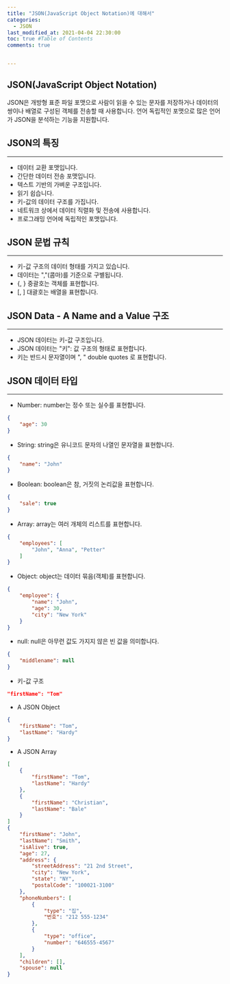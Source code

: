 ```yaml
---
title: "JSON(JavaScript Object Notation)에 대해서"
categories: 
  - JSON
last_modified_at: 2021-04-04 22:30:00
toc: true #Table of Contents
comments: true


---
```


## JSON(JavaScript Object Notation)

JSON은 개방형 표준 파일 포맷으로 사람이 읽을 수 있는 문자를 저장하거나 데이터의 쌍이나 배열로 구성된 객체를 전송할 때 사용합니다. 언어 독립적인 포맷으로 많은 언어가 JSON을 분석하는 기능을 지원합니다.

## JSON의 특징

------

-   데이터 교환 포맷입니다.
-   간단한 데이터 전송 포맷입니다.
-   텍스트 기반의 가벼운 구조입니다.
-   읽기 쉽습니다.
-   키-값의 데이터 구조를 가집니다.
-   네트워크 상에서 데이터 직렬화 및 전송에 사용합니다.
-   프로그래밍 언어에 독립적인 포맷입니다.

## JSON 문법 규칙

------

-   키-값 구조의 데이터 형태를 가지고 있습니다.
-   데이터는 ","(콤마)를 기준으로 구별됩니다.
-   {, } 중괄호는 객체를 표현합니다.
-   [, ] 대괄호는 배열을 표현합니다.

## JSON Data - A Name and a Value 구조

------

-   JSON 데이터는 키-값 구조입니다.
-   JSON 데이터는 "키": 값 구조의 형태로 표현합니다.
-   키는 반드시 문자열이며 ", " double quotes 로 표현합니다.

## JSON 데이터 타입

------

-   Number: number는 정수 또는 실수를 표현합니다.

```json
{
	"age": 30
}
```

-   String: string은 유니코드 문자의 나열인 문자열을 표현합니다.

```json
{
	"name": "John"
}
```

-   Boolean: boolean은 참, 거짓의 논리값을 표현합니다.

```json
{
	"sale": true
}
```

-   Array: array는 여러 개체의 리스트를 표현합니다.

```json
{
	"employees": [
		"John", "Anna", "Petter"
	]
}
```

-   Object: object는 데이터 묶음(객체)를 표현합니다.

```json
{
	"employee": {
		"name": "John",
		"age": 30,
		"city": "New York"
	}
}
```

-   null: null은 아무런 값도 가지지 않은 빈 값을 의미합니다.

```json
{
	"middlename": null
}
```

-   키-값 구조

```json
"firstName": "Tom"
```

-   A JSON Object

```json
{
	"firstName": "Tom",
	"lastName": "Hardy"
}
```

-   A JSON Array

```json
[
	{
		"firstName": "Tom",
		"lastName": "Hardy"
	},
	{
		"firstName": "Christian",
		"lastName": "Bale"
	}
]
{
	"firstName": "John",
	"lastName": "Smith",
	"isAlive": true,
	"age": 27,
	"address": {
		"streetAddress": "21 2nd Street",
		"city": "New York",
		"state": "NY",
		"postalCode": "100021-3100"
	},
	"phoneNumbers": [
		{
			"type": "집",
			"번호": "212 555-1234"
		},
		{
			"type": "office",
			"number": "646555-4567"
		}
	],
	"children": [],
	"spouse": null
}
```